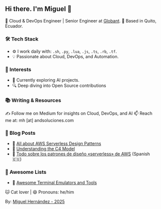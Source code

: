 ## Hi there. I'm Miguel 👋
🚀 Cloud & DevOps Engineer | Senior Engineer at [Globant](https://www.globant.com/).
📍 Based in Quito, Ecuador.
### 🛠️ Tech Stack
- ⚙️ I work daily with: `.sh`, `.py`, `.lua`, `.js`, `.ts`, `.rb`, `.tf`.
- 💡 Passionate about Cloud, DevOps, and Automation.
### 🌱 Interests
- 🤖 Currently exploring AI projects.
- 🔍 Deep diving into Open Source contributions
### 📚 Writing & Resources
✍️ Follow me on Medium for insights on Cloud, DevOps, and AI
📫 Reach me at: mh [at] andsoluciones.com
### 📝 Blog Posts
- 📙 [All about AWS Serverless Design Patterns](https://medium.com/globant/all-about-aws-serverless-design-patterns-885106882e5f)
- 📘 [Understanding the C4 Model](https://medium.com/globant/understanding-the-c4-model-64dceb60fe73)
- 📘 [Todo sobre los patrones de diseño «serverless» de AWS](https://medium.com/@mhernandezve/todo-sobre-los-patrones-de-dise%C3%B1o-serverless-de-aws-a250223fd741) (Spanish 🇪🇸)
### 🔖 Awesome Lists
- 📌 [Awesome Terminal Emulators and Tools](https://github.com/mhernandezve/awesome-terminal)

🐱 Cat lover | 😄 Pronouns: he/him

By: [Miguel Hernández - 2025](https://miguelhernandezgiusti.com)

